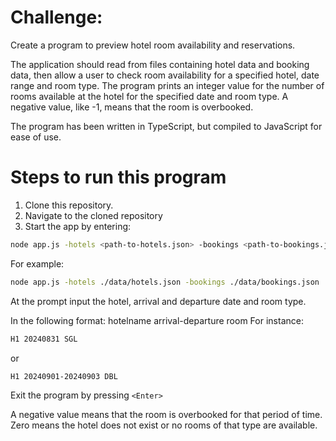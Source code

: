 # Challenge:

Create a program to preview hotel room availability and reservations.

The application should read from files containing hotel data and booking data, then allow a user to check room availability for a specified hotel, date range and room type. The program prints an integer value for the number of rooms available at the hotel for the specified date and room type. A negative value, like -1, means that the room is overbooked.

The program has been written in TypeScript, but compiled to JavaScript for ease of use.

# Steps to run this program

1. Clone this repository.
2. Navigate to the cloned repository
3. Start the app by entering:

```bash
node app.js -hotels <path-to-hotels.json> -bookings <path-to-bookings.json>
```

For example:

```bash
node app.js -hotels ./data/hotels.json -bookings ./data/bookings.json
```

At the prompt input the hotel, arrival and departure date and room type.

In the following format:
hotelname arrival-departure room
For instance:

```bash
H1 20240831 SGL
```

or

```bash
H1 20240901-20240903 DBL
```

Exit the program by pressing `<Enter>`

A negative value means that the room is overbooked for that period of time. Zero means the hotel does not exist or no rooms of that type are available.
